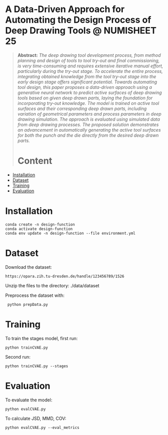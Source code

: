 # A Data-Driven Approach for Automating the Design Process of Deep Drawing Tools @ NUMISHEET 25

> **Abstract:** *The deep drawing tool development process, from method planning and design of tools to tool try-out and final commissioning, is very time-consuming and requires extensive iterative manual effort, particularly during the try-out stage. To accelerate the entire process, integrating obtained knowledge from the tool try-out stage into the early design stage offers significant potential. Towards automating tool design, this paper proposes a data-driven approach using a generative neural network to predict active surfaces of deep drawing tools based on given deep drawn parts, laying the foundation for incorporating try-out knowledge. The model is trained on active tool surfaces and their corresponding deep drawn parts, including variation of geometrical parameters and process parameters in deep drawing simulation. The approach is evaluated using simulated data from deep drawing processes. The proposed solution demonstrates an advancement in automatically generating the active tool surfaces for both the punch and the die directly from the desired deep drawn parts.*
> # Content
- [Installation](#installation)
- [Dataset](#dataset)
- [Training](#training)
- [Evaluation](#evaluation)

# Installation

```
conda create -n design-function
conda activate design-function
conda env update -n design-function --file environment.yml
```
# Dataset

Download the dataset: 
```
https://opara.zih.tu-dresden.de/handle/123456789/1526
```
Unzip the files to the directory: ./data/dataset

Preprocess the dataset with:
```
 python prepData.py
```

# Training

To train the stages model, first run: 

```
python trainCVAE.py
```

Second run:
```
python trainCVAE.py --stages
```

# Evaluation

To evaluate the model:
```
python evalCVAE.py
```

To calculate JSD, MMD, COV: 
```
python evalCVAE.py --eval_metrics
```